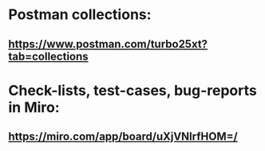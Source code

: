 # Postman collections:
## https://www.postman.com/turbo25xt?tab=collections


# Check-lists, test-cases, bug-reports in Miro:
## https://miro.com/app/board/uXjVNlrfHOM=/
